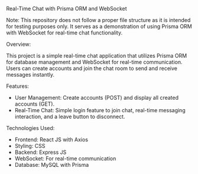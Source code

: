 Real-Time Chat with Prisma ORM and WebSocket

Note: This repository does not follow a proper file structure as it is intended for testing purposes only. It serves as a demonstration of using Prisma ORM with WebSocket for real-time chat functionality.

Overview:

This project is a simple real-time chat application that utilizes Prisma ORM for database management and WebSocket for real-time communication. Users can create accounts and join the chat room to send and receive messages instantly.

Features:

- User Management: Create accounts (POST) and display all created accounts (GET).
- Real-Time Chat: Simple login feature to join chat, real-time messaging interaction, and a leave button to disconnect.
  
Technologies Used:

- Frontend: React JS with Axios
- Styling: CSS
- Backend: Express JS
- WebSocket: For real-time communication
- Database: MySQL with Prisma
